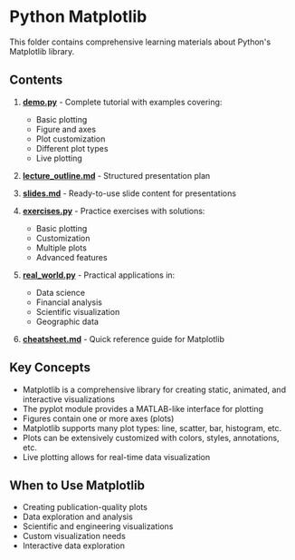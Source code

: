 # Python Matplotlib

This folder contains comprehensive learning materials about Python's Matplotlib library.

## Contents

1. **[demo.py](./demo.py)** - Complete tutorial with examples covering:
   - Basic plotting
   - Figure and axes
   - Plot customization
   - Different plot types
   - Live plotting

2. **[lecture_outline.md](./lecture_outline.md)** - Structured presentation plan

3. **[slides.md](./slides.md)** - Ready-to-use slide content for presentations

4. **[exercises.py](./exercises.py)** - Practice exercises with solutions:
   - Basic plotting
   - Customization
   - Multiple plots
   - Advanced features

5. **[real_world.py](./real_world.py)** - Practical applications in:
   - Data science
   - Financial analysis
   - Scientific visualization
   - Geographic data

6. **[cheatsheet.md](./cheatsheet.md)** - Quick reference guide for Matplotlib

## Key Concepts

- Matplotlib is a comprehensive library for creating static, animated, and interactive visualizations
- The pyplot module provides a MATLAB-like interface for plotting
- Figures contain one or more axes (plots)
- Matplotlib supports many plot types: line, scatter, bar, histogram, etc.
- Plots can be extensively customized with colors, styles, annotations, etc.
- Live plotting allows for real-time data visualization

## When to Use Matplotlib

- Creating publication-quality plots
- Data exploration and analysis
- Scientific and engineering visualizations
- Custom visualization needs
- Interactive data exploration